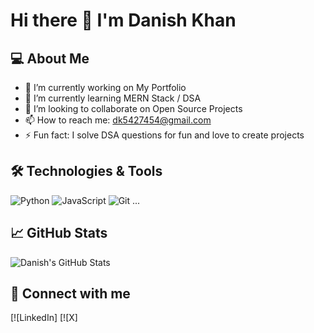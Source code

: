 # Hi there 👋 I'm Danish Khan

## 💻 About Me
- 🔭 I’m currently working on My Portfolio
- 🌱 I’m currently learning MERN Stack / DSA
- 👯 I’m looking to collaborate on Open Source Projects
- 📫 How to reach me: dk5427454@gmail.com
- ⚡ Fun fact: I solve DSA questions for fun and love to create projects

## 🛠️ Technologies & Tools
![Python](https://img.shields.io/badge/Python-3776AB?style=for-the-badge&logo=python)
![JavaScript](https://img.shields.io/badge/JavaScript-F7DF1E?style=for-the-badge&logo=javascript)
![Git](https://img.shields.io/badge/Git-F05032?style=for-the-badge&logo=git)
...

## 📈 GitHub Stats
![Danish's GitHub Stats](https://github-readme-stats.vercel.app/api?username=danish-khan&show_icons=true&theme=radical)

## 🔗 Connect with me
[![LinkedIn]
[![X]
